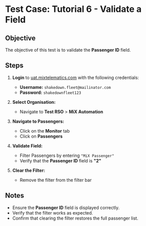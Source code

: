 # Test Case: Tutorial 6 - Validate a Field  

## Objective  
The objective of this test is to validate the **Passenger ID** field.  

## Steps  

1. **Login** to [uat.mixtelematics.com](https://uat.mixtelematics.com) with the following credentials:  
   - **Username:** `shakedown.fleet@mailinator.com`  
   - **Password:** `shakedownfleet123`  

2. **Select Organisation:**  
   - Navigate to **Test RSO** > **MiX Automation**  

3. **Navigate to Passengers:**  
   - Click on the **Monitor** tab  
   - Click on **Passengers**  

4. **Validate Field:**  
   - Filter Passengers by entering `"MiX Passenger"`  
   - Verify that the **Passenger ID** field is **"2"**  

5. **Clear the Filter:**  
   - Remove the filter from the filter bar  

## Notes  
- Ensure the **Passenger ID** field is displayed correctly.  
- Verify that the filter works as expected.  
- Confirm that clearing the filter restores the full passenger list.  
